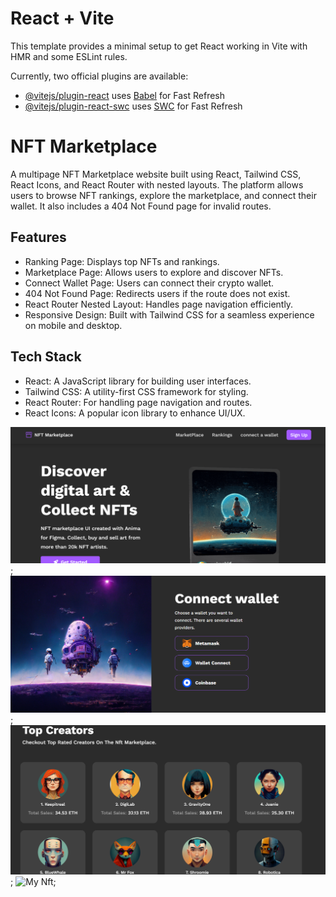 # React + Vite

This template provides a minimal setup to get React working in Vite with HMR and some ESLint rules.

Currently, two official plugins are available:

- [@vitejs/plugin-react](https://github.com/vitejs/vite-plugin-react/blob/main/packages/plugin-react/README.md) uses [Babel](https://babeljs.io/) for Fast Refresh
- [@vitejs/plugin-react-swc](https://github.com/vitejs/vite-plugin-react-swc) uses [SWC](https://swc.rs/) for Fast Refresh

# NFT Marketplace

A multipage NFT Marketplace website built using React, Tailwind CSS, React Icons, and React Router with nested layouts. The platform allows users to browse NFT rankings, explore the marketplace, and connect their wallet. It also includes a 404 Not Found page for invalid routes.

## Features

- Ranking Page: Displays top NFTs and rankings.
- Marketplace Page: Allows users to explore and discover NFTs.
- Connect Wallet Page: Users can connect their crypto wallet.
- 404 Not Found Page: Redirects users if the route does not exist.
- React Router Nested Layout: Handles page navigation efficiently.
- Responsive Design: Built with Tailwind CSS for a seamless experience on mobile and desktop.

## Tech Stack

- React: A JavaScript library for building user interfaces.
- Tailwind CSS: A utility-first CSS framework for styling.
- React Router: For handling page navigation and routes.
- React Icons: A popular icon library to enhance UI/UX.


![My Hero](./src/assets/images/Screenshot%202024-09-25%20121017.png);
![My Wallet](./src/assets/images/wallee.png);
![My Creators](./src/assets/images/creat.png);
![My Nft](./src/assets/images/Nft%20values.png);


